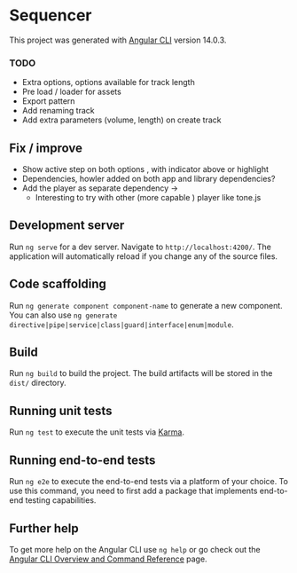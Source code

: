 # Sequencer

This project was generated with [Angular CLI](https://github.com/angular/angular-cli) version 14.0.3.



### TODO
- Extra options, options available for track length
- Pre load / loader for assets
- Export pattern
- Add renaming track
- Add extra parameters (volume, length) on create track


## Fix / improve
- Show active step on both options , with indicator above or highlight
- Dependencies, howler added on both app and library dependencies?
- Add the player as separate dependency ->
  - Interesting to try with other (more capable ) player like tone.js


## Development server

Run `ng serve` for a dev server. Navigate to `http://localhost:4200/`. The application will automatically reload if you change any of the source files.

## Code scaffolding

Run `ng generate component component-name` to generate a new component. You can also use `ng generate directive|pipe|service|class|guard|interface|enum|module`.

## Build

Run `ng build` to build the project. The build artifacts will be stored in the `dist/` directory.

## Running unit tests

Run `ng test` to execute the unit tests via [Karma](https://karma-runner.github.io).

## Running end-to-end tests

Run `ng e2e` to execute the end-to-end tests via a platform of your choice. To use this command, you need to first add a package that implements end-to-end testing capabilities.

## Further help

To get more help on the Angular CLI use `ng help` or go check out the [Angular CLI Overview and Command Reference](https://angular.io/cli) page.
